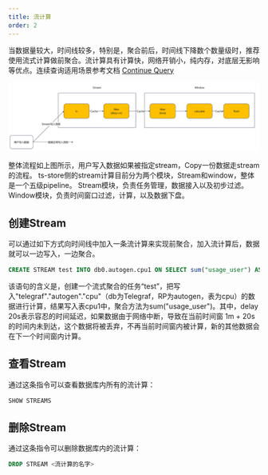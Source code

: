 ```yaml
---
title: 流计算
order: 2
---
```


当数据量较大，时间线较多，特别是，聚合前后，时间线下降数个数量级时，推荐使用流式计算做前聚合。流计算具有计算快，网络开销小，纯内存，对底层无影响等优点。连续查询适用场景参考文档 [Continue Query](./continue_query.html)

![流计算演示图](../../../../static/img/guide/features/stream_1.jpg)

整体流程如上图所示，用户写入数据如果被指定stream，Copy一份数据走stream的流程。
ts-store侧的stream计算目前分为两个模块，Stream和window，整体是一个五级pipeline。
Stream模块，负责任务管理，数据接入以及初步过滤。
Window模块，负责时间窗口过滤，计算，以及数据下盘。

## 创建Stream

可以通过如下方式向时间线中加入一条流计算来实现前聚合，加入流计算后，数据就可以一边写入，一边聚合。

```sql
CREATE STREAM test INTO db0.autogen.cpu1 ON SELECT sum("usage_user") AS "sum_usage_user" FROM "telegraf"."autogen"."cpu" group by time(1m),"cpu","host" delay 20s
```
该语句的含义是，创建一个流式聚合的任务“test”，把写入"telegraf"."autogen"."cpu"（db为Telegraf，RP为autogen，表为cpu）的数据进行计算，结果写入表cpu1中，聚合方法为sum("usage_user")。其中，delay 20s表示容忍的时间延迟，如果数据由于网络中断，导致在当前时间窗 1m + 20s的时间内未到达，这个数据将被丢弃，不再当前时间窗内被计算，新的其他数据会在下一个时间窗内计算。

## 查看Stream

通过这条指令可以查看数据库内所有的流计算：
```sql
SHOW STREAMS
```
## 删除Stream
通过这条指令可以删除数据库内的流计算：
```sql
DROP STREAM <流计算的名字>
```
